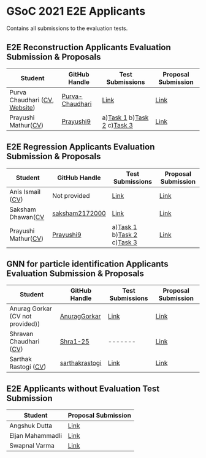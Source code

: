 # GSoC 2021 E2E Applicants
Contains all submissions to the evaluation tests.

## E2E Reconstruction Applicants Evaluation Submission & Proposals

| Student                 | GitHub Handle                                               | Test Submissions                                                           | Proposal Submission |
| ----------------------- | ----------------------------------------------------------- | -------------------------------------------------------------------------- | ------------------- |
| Purva Chaudhari ([CV](http://bit.ly/2OGR2uL), [Website](https://purva-chaudhari.github.io/My-Portfolio/index.html))| [Purva-Chaudhari](https://github.com/Purva-Chaudhari)             | [Link](https://github.com/Purva-Chaudhari/ML4Sci_Task)| [Link](https://github.com/ML4SCI/GSoC_Solutions/blob/main/E2E/Archive/Proposals/E2E_Purva_Chaudhari_5890610843615232_1618297523_GSOC_2021_ML4Sci_Proposal.pdf)|
|Prayushi Mathur([CV](https://github.com/ML4SCI/GSoC_Solutions/blob/main/E2E/Archive/CV/Resume_Prayushi_Mathur.pdf))|[Prayushi9](https://github.com/Prayushi9)|a)[Task 1](https://github.com/Prayushi9/Electron-photon_Classification) b)[Task 2](https://github.com/Prayushi9/Quark-Gluon-classification) c)[Task 3](https://github.com/Prayushi9/E2E_Reconstruction)|[Link](https://github.com/ML4SCI/GSoC_Solutions/blob/main/E2E/Archive/Proposals/E2E_Prayushi_Mathur_Reconstruction_6201462910091264_1618070312_Google_Summer_of_Code_2021_Proposal___ML4SCI-.pdf)|

## E2E Regression Applicants Evaluation Submission & Proposals

| Student                 | GitHub Handle                                               | Test Submissions                                                           | Proposal Submission |
| ----------------------- | ----------------------------------------------------------- | -------------------------------------------------------------------------- | ------------------- |
| Anis Ismail ([CV](https://github.com/ML4SCI/GSoC_Solutions/blob/main/E2E/Archive/CV/Anis%20ismail%20CV.pdf))| Not provided             | [Link](https://drive.google.com/drive/folders/1CSsvH1jXkBmAgkqV8t-kdYtFLCXLhLQU?usp=sharing)| [Link](https://github.com/ML4SCI/GSoC_Solutions/blob/main/E2E/Archive/Proposals/E2E_AnisIsmail_5331887859433472_1618325284_AnisIsmail-ML4SCI_E2E_Proposal.pdf)|
| Saksham Dhawan([CV](https://github.com/ML4SCI/GSoC_Solutions/blob/main/E2E/Archive/CV/Saksham%20CV.pdf)|[saksham2172000](https://github.com/saksham2172000)|[Link](https://github.com/ML4SCI/GSoC_Solutions/tree/main/E2E/Archive/Submission_Archives/Saksham%20Dhawan)|[Link](https://github.com/ML4SCI/GSoC_Solutions/blob/main/E2E/Archive/Proposals/E2E_Saksham_Dhawan_Regression_6212406486761472_1618230494_End-to-End_Deep_Learning_Regression_for_Measurements_with_the_CMS_Experiment.pdf)|
|Prayushi Mathur([CV](https://github.com/ML4SCI/GSoC_Solutions/blob/main/E2E/Archive/CV/Resume_Prayushi_Mathur.pdf))|[Prayushi9](https://github.com/Prayushi9)|a)[Task 1](https://github.com/Prayushi9/Electron-photon_Classification) b)[Task 2](https://github.com/Prayushi9/Quark-Gluon-classification) c)[Task 3](https://github.com/Prayushi9/E2E-Regression)|[Link](https://github.com/ML4SCI/GSoC_Solutions/blob/main/E2E/Archive/Proposals/E2E_Prayushi_Mathur_Regression_6201462910091264_1618070408_Google_Summer_of_Code_2021_Proposal___ML4SCI-Regression.pdf)|

## GNN for particle identification Applicants Evaluation Submission & Proposals

| Student                 | GitHub Handle                                               | Test Submissions                                                           | Proposal Submission |
| ----------------------- | ----------------------------------------------------------- | -------------------------------------------------------------------------- | ------------------- |
| Anurag Gorkar (CV not provided))| [AnuragGorkar](https://github.com/AnuragGorkar)             | [Link](https://github.com/ML4SCI/GSoC_Solutions/tree/main/E2E/Archive/Submission_Archives/Anurag%20Gorkar)| [Link](https://github.com/ML4SCI/GSoC_Solutions/blob/main/E2E/Archive/Proposals/E2E_Anurag_Gorkar_GNN_4648447522635776_1618323273_Graph_Neural_Networks_for_Particle_Classification_GSoC_21_Proposal_Document.pdf)|
| Shravan Chaudhari ([CV](https://drive.google.com/file/d/1ilsdToVIUCHOJFoY7-mGlNgnAqNK6Ui2/view?usp=sharing))|[Shra1-25](http://bit.ly/Shravan_S_Chaudhari_Github)|-------|[Link](E2E_GNN_Shravan_Chaudhari_5060447402721280_1618333158_GSOC_2021_Cern_HSF_Proposal.pdf)|
|Sarthak Rastogi ([CV](https://github.com/ML4SCI/GSoC_Solutions/blob/main/E2E/Archive/CV/Sarthak%20Rastogi%20Resume.pdf))|[sarthakrastogi](https://github.com/sarthakrastogi)|[Link](https://github.com/ML4SCI/GSoC_Solutions/tree/main/E2E/Archive/Submission_Archives/Sarthak%20Rastogi)|[Link](E2E_Sartak_Rastogi_GNN_5680255609602048_1618332875_Sarthak_Rastogi_Project_Proposal_to_ML4SCI_GSoC_2021.pdf)|


## E2E Applicants without Evaluation Test Submission
| Student                 |  Proposal Submission |
| ----------------------- |  ------------------- |
| Angshuk Dutta   | [Link](https://github.com/ML4SCI/GSoC_Solutions/blob/main/E2E/Archive/Proposals/E2E_Angshuk_Dutta_NA_5822851006857216_1618329418_Proposal.pdf)|
|Eljan Mahammadli| [Link](https://github.com/ML4SCI/GSoC_Solutions/blob/main/E2E/Archive/Proposals/E2E_Eljan_Mahammadli_5620979180503040_1618336711_Google_Summer_of_Code_2021_2.pdf)|
|Swapnal Varma|[Link](https://github.com/ML4SCI/GSoC_Solutions/blob/main/E2E/Archive/Proposals/E2E_SwapnalVarma5985214527963136_1618335267_SwapnalVarma_E2EDL_CMS.pdf)|


